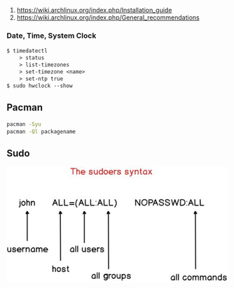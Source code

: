 
1. https://wiki.archlinux.org/index.php/Installation_guide
2. https://wiki.archlinux.org/index.php/General_recommendations

### Date, Time, System Clock
```
$ timedatectl
    > status
    > list-timezones
    > set-timezone <name>
    > set-ntp true
$ sudo hwclock --show
```
## Pacman

```bash
pacman -Syu
pacman -Ql packagename
```

## Sudo

![sudoers](sudoers.jpg)
